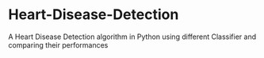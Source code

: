 # Heart-Disease-Detection
A Heart Disease Detection algorithm in Python using different Classifier and comparing their performances
